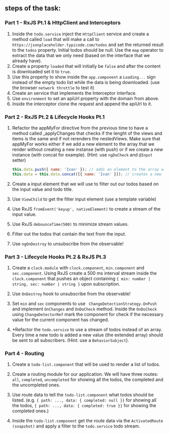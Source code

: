##  steps of the task:

### Part 1 - RxJS Pt.1 & HttpClient and Interceptors

1. Inside the `todo.service` inject the `HttpClient` service and create a method called `load` that will make a call to `https://jsonplaceholder.typicode.com/todos` and set the returned result to the `todos` property. Initial todos should be null. Use the `map` operator to extract the data that we only need (based on the interface that we already have).
2. Create a property `loaded` that will initially be `false` and after the content is downloaded set it to `true`.
3. Use this property to show inside the `app.component` a `Loading...` sign instead of the empty todo list while the data is being downloaded. (use the browser `network throttle` to test it)
4. Create an service that implements the Interceptor interface.
5. Use `environment` to set an apiUrl property with the domain from above.
6. Inside the interceptor clone the request and append the apiUrl to it.

### Part 2 - RxJS Pt.2 & Lifecycle Hooks Pt.1

1. Refactor the appMyFor directive from the previous time to have a method called _applyChanges that checks if the lenght of the views and items is the same and if not rerenders the nestedViews. Make sure that appMyFor works either if we add a new element to the array that we render without creating a new instanse (with push) or if we create a new instance (with concat for example). (Hint: use `ngDoCheck` and `@Input` setter)

    ```javascript
    this.data.push({ name: 'Ivan' }); // adds an element to the array without creating a new instance
    this.data = this.data.concat([{ name: 'Ivan' }]); // creates a new element concatenating the two arrays. Usually when we have only one element to concat with the [] are optional.
    ```

1. Create a input element that we will use to filter out our todos based on the input value and todo title.

2. Use `ViewChild` to get the filter input element (use a template variable)

3. Use RxJS `fromEvent('keyup', nativeElement)` to create a stream of the input value.

4. Use RxJS `debounceTime(500)` to minimize stream values.

5. Filter out the todos that contain the text from the input.

6. Use `ngOnDestroy` to unsubscribe from the observable!

### Part 3 - Lifecycle Hooks Pt.2 & RxJS Pt.3

1. Create a `clock.module` with `clock.component`, `min.component` and `sec.component`. Using RxJS create a 500 ms interval stream inside the `clock.component` that pushes an object containing `{ min: number | string, sec: number | string }` upon subscription.

2. Use `OnDestroy` hook to unsubscribe from the observable!

3. Set `min` and `sec` components to use ` ChangeDetectionStrategy.OnPush` and implement `OnChanges` and `OnDoCheck` method. Inside the `OnDoCheck` using `ChangeDetectorRef` mark the component for check if the necessary value for the current component has changed.

4. *Refactor the `todo.service` to use a stream of todos instead of an array. Every time a new todo is added a new value (the extended array) should be sent to all subscribers. (Hint: use a `BehaviorSubject`).

### Part 4 - Routing

1. Create a `todo-list.component` that will be used to render a list of todos.

2. Create a routing module for our application. We will have three routes: `all`, `completed`, `uncompleted` for showing all the todos, the completed and the uncompleted ones.

3. Use route data to tell the `todo-list.component` what todos should be listed. (e.g. `{ path: ..., data: { completed: null }}` for showing all the todos, `{ path: ..., data: { completed: true }}` for showing the completed ones.)

4. Inside the `todo-list.component` get the route data via the `ActivatedRoute (snapshot)` and apply a filter to the `todo.service` todo stream.